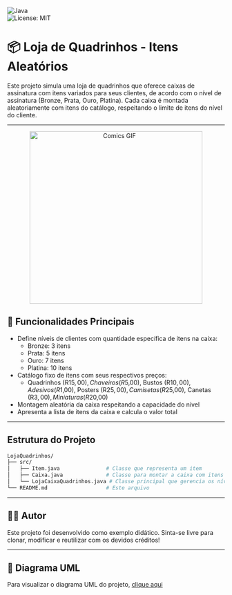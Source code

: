 ![Java](https://img.shields.io/badge/Java-ED8B00?style=for-the-badge&logo=java&logoColor=white)  
![License: MIT](https://img.shields.io/badge/License-MIT-yellow.svg)

# 📦 Loja de Quadrinhos - Itens Aleatórios

Este projeto simula uma loja de quadrinhos que oferece caixas de assinatura com itens variados para seus clientes, de acordo com o nível de assinatura (Bronze, Prata, Ouro, Platina). Cada caixa é montada aleatoriamente com itens do catálogo, respeitando o limite de itens do nível do cliente.

---

<p align="center">
  <img src="https://media2.giphy.com/media/v1.Y2lkPTc5MGI3NjExM2l1cDU5emJxNHVlN3pvOHB2eWtpcXNwcm9wbjRmd3JiMHFoNnIxMyZlcD12MV9pbnRlcm5hbF9naWZfYnlfaWQmY3Q9Zw/GY6Zmupsc3ilQbsjbL/giphy.gif" width="400" alt="Comics GIF">
</p>

## 🎯 Funcionalidades Principais

- Define níveis de clientes com quantidade específica de itens na caixa:
  - Bronze: 3 itens
  - Prata: 5 itens
  - Ouro: 7 itens
  - Platina: 10 itens
- Catálogo fixo de itens com seus respectivos preços:
  - Quadrinhos (R$15,00), Chaveiros (R$5,00), Bustos (R$10,00), Adesivos (R$1,00), Posters (R$25,00), Camisetas (R$25,00), Canetas (R$3,00), Miniaturas (R$20,00)
- Montagem aleatória da caixa respeitando a capacidade do nível
- Apresenta a lista de itens da caixa e calcula o valor total

---

## Estrutura do Projeto

```bash
LojaQuadrinhos/
├── src/
│   ├── Item.java               # Classe que representa um item
│   ├── Caixa.java              # Classe para montar a caixa com itens aleatórios
│   └── LojaCaixaQuadrinhos.java # Classe principal que gerencia os níveis e interage com o usuário
└── README.md                   # Este arquivo
```

---

## 👨‍💻 Autor

Este projeto foi desenvolvido como exemplo didático.
Sinta-se livre para clonar, modificar e reutilizar com os devidos créditos!

---

## 📄 Diagrama UML
Para visualizar o diagrama UML do projeto, [clique aqui](https://github.com/MyckaelAndrade/design-patterns/blob/MyckaelAndrade-atividade-9/Atividade%209/docs/diagrama_uml.pdf)
